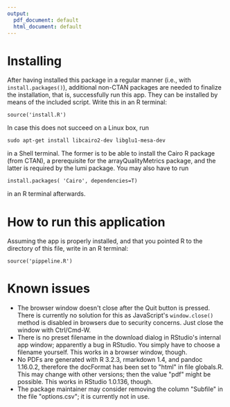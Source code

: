 ```yaml
---
output:
  pdf_document: default
  html_document: default
---
```


# Installing
After having installed this package in a regular manner (i.e., with `install.packages()`),
additional non-CTAN packages are needed to finalize the installation, that is, 
successfully run this app. 
They can be installed by means of the included script. Write this in an R terminal:

```
source('install.R')
```

In case this does not succeed on a Linux box, run

```
sudo apt-get install libcairo2-dev libglu1-mesa-dev
```

in a Shell terminal. The former is to be able to install the Cairo R package (from CTAN), 
a prerequisite for the arrayQualityMetrics package, and the latter is required by the lumi 
package. You may also have to run 

```
install.packages( 'Cairo', dependencies=T)
```

in an R terminal afterwards.


# How to run this application
Assuming the app is properly installed, and that you pointed R to the directory of this file, 
write in an R terminal:

```
source('pippeline.R')
```


# Known issues
* The browser window doesn't close after the Quit button is pressed.
  There is currently no solution for this as JavaScript's 
  `window.close()` method is disabled in browsers due to security
  concerns. Just close the window with Ctrl/Cmd-W.
* There is no preset filename in the download dialog in RStudio's 
  internal app window; apparently a bug in RStudio. You 
  simply have to choose a filename yourself. This works in a browser
  window, though.
* No PDFs are generated with R 3.2.3, rmarkdown 1.4, and pandoc 
  1.16.0.2, therefore the docFormat has been set to "html" in 
  file globals.R. This may change with other versions; then the value
  "pdf" might be possible. This works in RStudio 1.0.136, though.
* The package maintainer may consider removing the column "Subfile"
  in the file "options.csv"; it is currently not in use.
